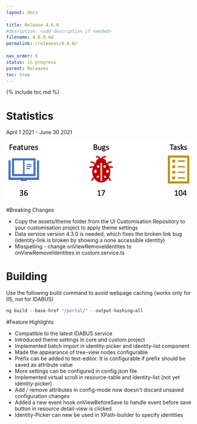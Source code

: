 ```yaml
---
layout: docs

title: Release 4.6.0
#desription: <add description if needed>
filename: 4.6.0.md
permalink: /releases/4.6.0/

nav_order: 6
status: in progress
parent: Releases
toc: true
---
```


{% include toc.md %}


# Statistics

April 1 2021 - June 30 2021

![statistics_4.6.0.png](/img/statistics_4.6.0-21f9236b-3180-436d-9f5c-5643c5d7dc42.png)

#Breaking Changes

- Copy the assets/theme folder from the UI Customisation Repository to your customisation project to apply theme settings
- Data service version 4.3.0 is needed, which fixes the broken link bug (identity-link is broken by showing a none accessible identity)
- Misspelling - change onViewRemoveIdentites to onViewRemoveIdentities in custom.service.ts

# Building

Use the following build command to avoid webpage caching (works only for IIS, not for IDABUS)
```js
ng build --base-href "/portal/" --output-hashing=all
```

#Feature Highlights

- Compatible to the latest IDABUS service
- Introduced theme settings in core and custom project
- Implemented batch import in identity-picker and identity-list component
- Made the appearance of tree-view nodes configurable
- Prefix can be added to text-editor. It is configurable if prefix should be saved as attribute value
- More settings can be configured in config.json file
- Implemented virtual scroll in resource-table and identity-list (not yet identity-picker)
- Add / remove attributes in config-mode now doesn't discard unsaved configuration changes
- Added a new event hook onViewBeforeSave to handle event before save button in resource detail-view is clicked
- Identity-Picker can new be used in XPath-builder to specify identities
